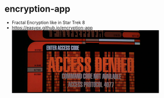 # encryption-app
- Fractal Encryption like in Star Trek 8
- https://easypx.github.io/encryption-app
![Fraktaler Verschlüsselungscode](Fraktaler_Verschluesselungscode.jpg)

